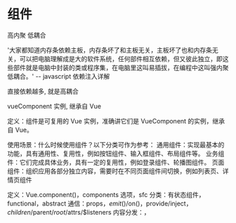# 组件

高内聚 低耦合

'大家都知道内存条依赖主板，内存条坏了和主板无关，主板坏了也和内存条无关，可以把电脑理解成是大的软件系统，任何部件相互依赖，但又彼此独立，即这些部件就是电脑中封装的类或程序集，在电脑里这叫易插拔，在编程中这叫强内聚低耦合。' -- javascript 依赖注入详解

直接依赖越多, 就是高耦合

vueComponent 实例, 继承自 Vue

定义：组件是可复用的 Vue 实例，准确讲它们是 VueComponent 的实例，继承自 Vue。

使用场景：什么时候使用组件？以下分类可作为参考：
通用组件：实现最基本的功能，具有通用性、复用性，例如按钮组件、输入框组件、布局组件等。
业务组件：它们完成具体业务，具有一定的复用性，例如登录组件、轮播图组件。
页面组件：组织应用各部分独立内容，需要时在不同页面组件间切换，例如列表页、详情页组件

定义：Vue.component()，components 选项，sfc
分类：有状态组件，functional，abstract
通信：props，$emit()/$on()，provide/inject，$children/$parent/$root/$attrs/\$listeners
内容分发：<slot>，<template>，v-slot
使用及优化：is，keep-alive，异步组件

组件的本质
vue 中的组件经历如下过程
组件配置 => VueComponent 实例 => render() => Virtual DOM=> DOM
所以组件的本质是产生虚拟 DOM

## 一般组建

一般就是有,状态/state , 组建内部维护有数据/data
有生命周期

## 函数式组建

functional:true,
render(h,context)

this.age -> context.props.age
this.\$slots.default -> context.children

有点: 小,灵活, 轻量

特征: 无状态, 无实例, 没有 this 上下文, 通过 context 传递数据
没有状态/不管理数据,
不监听
没有生命周期方法
单纯做渲染的组建

## props

props 绝对不能改变.

组件内保持数据单一流向, 不能

非控组件: 内部完全控制, 只向外发出事件, 没有 props 或不受 props 控制, props 只是初始化用. 不推荐, 过度的概念

强控组件: 内部状态完全由 props 控制 ,props 不变组件不变,
若控组件: 组件状态,由内部控制, watch 强变 只是顺带 emit. 一般使用这种组件 (推荐)

半弱控组件: props + 内部中间变量

当抉择不定的时候, 自己找个理由, 再定一个标准, 将不容易陷入抉择, 且持续对经验, 很有好处

指定底线,原则, 标准, 价值观 / 对错

比如: 原则: 办公室不刷手机/去楼顶
底线: 不宅家, 每天跑步, 最少跑一圈, 下雨天, 也要带伞出去走一下

是什么
要刷存在感, 让更多的人注意到你, 当然
怎么做
要刷存在感/提前, 用身边的 物, 人, 持续不稳定输出你的小而美/展示
问好, 请教, 大水, 用冰箱
也不是一定要
为什么

想问题 想三面性
